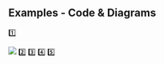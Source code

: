 ## Examples - Code & Diagrams
:one:

![](https://github.com/marcinsaj/FlipDisc/blob/main/extras/arduino-7-seg-flip-disc-psps-module.png)
:two:
:three:
:four:
:five:

